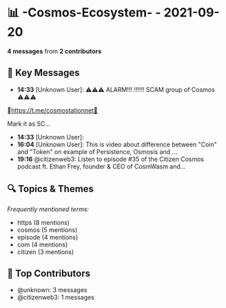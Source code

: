 # 📊 -Cosmos-Ecosystem- - 2021-09-20
**4 messages** from **2 contributors**

## 💬 Key Messages
- **14:33** [Unknown User]: ⚠️⚠️⚠️
ALARM!!!
‼️‼️‼️
SCAM group of Cosmos
⚠️⚠️⚠️

🚫https://t.me/cosmostationnet🚫

Mark it as SC...
- **14:33** [Unknown User]: 
- **16:04** [Unknown User]: This is video about difference between "Coin" and "Token" on example of Persistence, Osmosis and ...
- **19:16** @citizenweb3: Listen to episode #35 of the Citizen Cosmos podcast ft. Ethan Frey, founder & CEO of CosmWasm and...

## 🔍 Topics & Themes
*Frequently mentioned terms:*
- https (8 mentions)
- cosmos (5 mentions)
- episode (4 mentions)
- com (4 mentions)
- citizen (3 mentions)

## 👥 Top Contributors
- @unknown: 3 messages
- @citizenweb3: 1 messages
